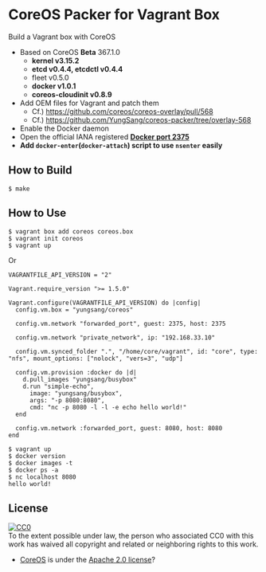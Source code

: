 # CoreOS Packer for Vagrant Box

Build a Vagrant box with CoreOS

- Based on CoreOS **Beta** 367.1.0
    - **kernel v3.15.2**
    - **etcd v0.4.4, etcdctl v0.4.4**
    - fleet v0.5.0
    - **docker v1.0.1**
    - **coreos-cloudinit v0.8.9**
- Add OEM files for Vagrant and patch them
    - Cf.) https://github.com/coreos/coreos-overlay/pull/568
    - Cf.) https://github.com/YungSang/coreos-packer/tree/overlay-568
- Enable the Docker daemon
- Open the official IANA registered **[Docker port 2375](http://www.iana.org/assignments/service-names-port-numbers/service-names-port-numbers.xhtml?search=docker)**
- **Add `docker-enter`(`docker-attach`) script to use `nsenter` easily**

## How to Build

```
$ make
```

## How to Use

```
$ vagrant box add coreos coreos.box
$ vagrant init coreos
$ vagrant up
```

Or

```
VAGRANTFILE_API_VERSION = "2"

Vagrant.require_version ">= 1.5.0"

Vagrant.configure(VAGRANTFILE_API_VERSION) do |config|
  config.vm.box = "yungsang/coreos"

  config.vm.network "forwarded_port", guest: 2375, host: 2375

  config.vm.network "private_network", ip: "192.168.33.10"

  config.vm.synced_folder ".", "/home/core/vagrant", id: "core", type: "nfs", mount_options: ["nolock", "vers=3", "udp"]

  config.vm.provision :docker do |d|
    d.pull_images "yungsang/busybox"
    d.run "simple-echo",
      image: "yungsang/busybox",
      args: "-p 8080:8080",
      cmd: "nc -p 8080 -l -l -e echo hello world!"
  end

  config.vm.network :forwarded_port, guest: 8080, host: 8080
end
```

```
$ vagrant up
$ docker version
$ docker images -t
$ docker ps -a
$ nc localhost 8080
hello world!
```

## License

[![CC0](http://i.creativecommons.org/p/zero/1.0/88x31.png)](http://creativecommons.org/publicdomain/zero/1.0/)  
To the extent possible under law, the person who associated CC0 with this work has waived all copyright and related or neighboring rights to this work.

- [CoreOS](https://coreos.com/) is under the [Apache 2.0 license](http://www.apache.org/licenses/LICENSE-2.0)?
